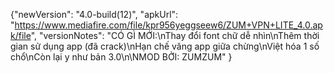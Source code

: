 {"newVersion": "4.0-build(12)",
 "apkUrl": "https://www.mediafire.com/file/kpr956yeggseew6/ZUM+VPN+LITE_4.0.apk/file",
 "versionNotes": "CÓ GÌ MỚI:\nThay đổi font chữ dễ nhìn\nThêm thời gian sử dụng app (đã crack)\nHạn chế văng app giữa chừng\nViệt hóa 1 số chổ\nCòn lại y như bản 3.0\n\NMOD BỞI: ZUMZUM"
}
